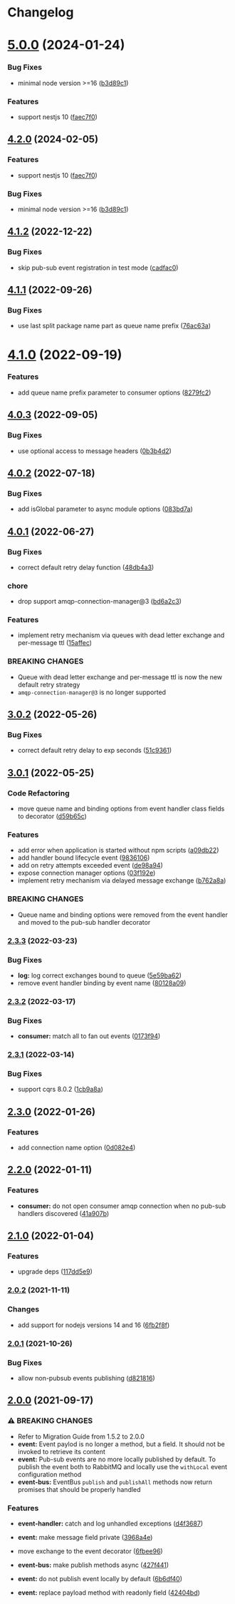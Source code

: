 # Changelog

# [5.0.0](https://github.com/goparrot/nestjs-pubsub-event-bus/compare/v4.1.2...v5.0.0) (2024-01-24)


### Bug Fixes

* minimal node version >=16 ([b3d89c1](https://github.com/goparrot/nestjs-pubsub-event-bus/commit/b3d89c18e7611eef4327037bd4c6ba0f0d9e9ea9))


### Features

* support nestjs 10 ([faec7f0](https://github.com/goparrot/nestjs-pubsub-event-bus/commit/faec7f053bb5b10de1122bb3c3d3f88aad73125a))

## [4.2.0](https://github.com/goparrot/nestjs-pubsub-event-bus/compare/v4.1.2...v4.2.0) (2024-02-05)


### Features

* support nestjs 10 ([faec7f0](https://github.com/goparrot/nestjs-pubsub-event-bus/commit/faec7f053bb5b10de1122bb3c3d3f88aad73125a))


### Bug Fixes

* minimal node version &gt;=16 ([b3d89c1](https://github.com/goparrot/nestjs-pubsub-event-bus/commit/b3d89c18e7611eef4327037bd4c6ba0f0d9e9ea9))

## [4.1.2](https://github.com/goparrot/nestjs-pubsub-event-bus/compare/v4.1.1...v4.1.2) (2022-12-22)


### Bug Fixes

* skip pub-sub event registration in test mode ([cadfac0](https://github.com/goparrot/nestjs-pubsub-event-bus/commit/cadfac09677401bb42e71ad2075b52b91f54f2d1))

## [4.1.1](https://github.com/goparrot/nestjs-pubsub-event-bus/compare/v4.1.0...v4.1.1) (2022-09-26)


### Bug Fixes

* use last split package name part as queue name prefix ([76ac63a](https://github.com/goparrot/nestjs-pubsub-event-bus/commit/76ac63a736b476aa93f3f03e9414b04db369c128))

# [4.1.0](https://github.com/goparrot/nestjs-pubsub-event-bus/compare/v4.0.3...v4.1.0) (2022-09-19)


### Features

* add queue name prefix parameter to consumer options ([8279fc2](https://github.com/goparrot/nestjs-pubsub-event-bus/commit/8279fc29fc1029032e048106e2d76b56898f0f9a))

## [4.0.3](https://github.com/goparrot/nestjs-pubsub-event-bus/compare/v4.0.2...v4.0.3) (2022-09-05)


### Bug Fixes

* use optional access to message headers ([0b3b4d2](https://github.com/goparrot/nestjs-pubsub-event-bus/commit/0b3b4d2af1893ff9d61a713a0c7cdd5e15d2a0e1))

## [4.0.2](https://github.com/goparrot/nestjs-pubsub-event-bus/compare/v4.0.1...v4.0.2) (2022-07-18)


### Bug Fixes

* add isGlobal parameter to async module options ([083bd7a](https://github.com/goparrot/nestjs-pubsub-event-bus/commit/083bd7aaa0ecee8c7943215f7e0342846972131d))

## [4.0.1](https://github.com/goparrot/nestjs-pubsub-event-bus/compare/v3.0.2...v4.0.1) (2022-06-27)


### Bug Fixes

* correct default retry delay function ([48db4a3](https://github.com/goparrot/nestjs-pubsub-event-bus/commit/48db4a3f505b936c2aec3826fd516c58a5e39db4))


### chore

* drop support amqp-connection-manager@3 ([bd6a2c3](https://github.com/goparrot/nestjs-pubsub-event-bus/commit/bd6a2c3bb19af1882e499d49a98855b4f8afc857))


### Features

* implement retry mechanism via queues with dead letter exchange and per-message ttl ([15affec](https://github.com/goparrot/nestjs-pubsub-event-bus/commit/15affecaeeaa1d54ae42f5b60afeff27ee837260))


### BREAKING CHANGES

* Queue with dead letter exchange and per-message ttl is now the new default retry
strategy
* `amqp-connection-manager@3` is no longer supported

## [3.0.2](https://github.com/goparrot/nestjs-pubsub-event-bus/compare/v3.0.1...v3.0.2) (2022-05-26)


### Bug Fixes

* correct default retry delay to exp seconds ([51c9361](https://github.com/goparrot/nestjs-pubsub-event-bus/commit/51c9361e8c95328596b729c47495960084b9ae0b))

## [3.0.1](https://github.com/goparrot/nestjs-pubsub-event-bus/compare/v2.3.3...v3.0.1) (2022-05-25)


### Code Refactoring

* move queue name and binding options from event handler class fields to decorator ([d59b65c](https://github.com/goparrot/nestjs-pubsub-event-bus/commit/d59b65c352ace7acc0bc1b2d239b23101679d14c))


### Features

* add error when application is started without npm scripts ([a09db22](https://github.com/goparrot/nestjs-pubsub-event-bus/commit/a09db220ea3d951e2a28b28f552d543a5f907e28))
* add handler bound lifecycle event ([9836106](https://github.com/goparrot/nestjs-pubsub-event-bus/commit/983610650462fa1df73509a571cf44b27ce843d2))
* add on retry attempts exceeded event ([de98a94](https://github.com/goparrot/nestjs-pubsub-event-bus/commit/de98a94444d3c63c376e9ccd6a5e94b908dd33b1))
* expose connection manager options ([03f192e](https://github.com/goparrot/nestjs-pubsub-event-bus/commit/03f192ea903d344b90f9a2b7b718678fc10ba374))
* implement retry mechanism via delayed message exchange ([b762a8a](https://github.com/goparrot/nestjs-pubsub-event-bus/commit/b762a8a30f79be40cbd0c27f36bd7ccb8a45e13f))


### BREAKING CHANGES

* Queue name and binding options were removed from the event handler and moved to the
pub-sub handler decorator

### [2.3.3](https://github.com/goparrot/nestjs-pubsub-event-bus/compare/v2.3.2...v2.3.3) (2022-03-23)


### Bug Fixes

* **log:** log correct exchanges bound to queue ([5e59ba62](https://github.com/goparrot/nestjs-pubsub-event-bus/commit/5e59ba6229bdb6bfb9fb2d0380eff6652a116e39))
* remove event handler binding by event name ([80128a09](https://github.com/goparrot/nestjs-pubsub-event-bus/commit/80128a09e45c53130b81a412e3f04bffe056a877))

### [2.3.2](https://github.com/goparrot/nestjs-pubsub-event-bus/compare/v2.3.1...v2.3.2) (2022-03-17)


### Bug Fixes

* **consumer:** match all to fan out events ([0173f94](https://github.com/goparrot/nestjs-pubsub-event-bus/commit/0173f94fc23cd049e3eed4bbf8fc3bf84da08c4c))

### [2.3.1](https://github.com/goparrot/nestjs-pubsub-event-bus/compare/v2.3.0...v2.3.1) (2022-03-14)


### Bug Fixes

* support cqrs 8.0.2 ([1cb9a8a](https://github.com/goparrot/nestjs-pubsub-event-bus/commit/1cb9a8ad93ff70aa042c98e36014fa2abef19767))

## [2.3.0](https://github.com/goparrot/nestjs-pubsub-event-bus/compare/v2.2.0...v2.3.0) (2022-01-26)


### Features

* add connection name option ([0d082e4](https://github.com/goparrot/nestjs-pubsub-event-bus/commit/0d082e448731ba53db68503b09362924b1901d0c))

## [2.2.0](https://github.com/goparrot/nestjs-pubsub-event-bus/compare/v2.1.0...v2.2.0) (2022-01-11)


### Features

* **consumer:** do not open consumer amqp connection when no pub-sub handlers discovered ([41a907b](https://github.com/goparrot/nestjs-pubsub-event-bus/commit/41a907bc942ae7e3db8a739231e973692eed670f))

## [2.1.0](https://github.com/goparrot/nestjs-pubsub-event-bus/compare/v2.0.1...v2.1.0) (2022-01-04)

### Features

- upgrade deps ([117dd5e9](https://github.com/goparrot/nestjs-pubsub-event-bus/commit/117dd5e9801a178463a0bde9fa8772c2df26bbc5))

### [2.0.2](https://github.com/goparrot/nestjs-pubsub-event-bus/compare/v2.0.1...v2.0.2) (2021-11-11)

### Changes

- add support for nodejs versions 14 and 16 ([6fb2f8f](https://github.com/goparrot/nestjs-pubsub-event-bus/commit/6fb2f8ff9c6fc01474eaee6df2aa2ef996e5266a))

### [2.0.1](https://github.com/goparrot/nestjs-pubsub-event-bus/compare/v2.0.0...v2.0.1) (2021-10-26)

### Bug Fixes

- allow non-pubsub events publishing ([d821816](https://github.com/goparrot/nestjs-pubsub-event-bus/commit/d8218161af2a5a389d79942584c9eaebea523fd8))

## [2.0.0](https://github.com/goparrot/nestjs-pubsub-event-bus/compare/v1.5.2...v2.0.0) (2021-09-17)

### ⚠ BREAKING CHANGES

- Refer to Migration Guide from 1.5.2 to 2.0.0
- **event:** Event paylod is no longer a method, but a field. It should not be invoked to
  retrieve its content
- **event:** Pub-sub events are no more locally published by default. To publish the event both
  to RabbitMQ and locally use the `withLocal` event configuration method
- **event-bus:** EventBus `publish` and `publishAll` methods now return promises that should be
  properly handled

### Features

- **event-handler:** catch and log unhandled exceptions ([d4f3687](https://github.com/goparrot/nestjs-pubsub-event-bus/commit/d4f3687f323e59875ff79637d72b1549513f2bc4))
- **event:** make message field private ([3968a4e](https://github.com/goparrot/nestjs-pubsub-event-bus/commit/3968a4eada77b616619360ebfaf1b7fdb60d26d6))
- move exchange to the event decorator ([6fbee96](https://github.com/goparrot/nestjs-pubsub-event-bus/commit/6fbee962aef1062e089ff9c602b0204b87f5263f))

- **event-bus:** make publish methods async ([427f441](https://github.com/goparrot/nestjs-pubsub-event-bus/commit/427f4413cf9c4a3c61071b05bd1d63a7bb079f5e))
- **event:** do not publish event locally by default ([6b6df40](https://github.com/goparrot/nestjs-pubsub-event-bus/commit/6b6df40eadb8f1d6f0132c508c5f9051b0710c85))
- **event:** replace payload method with readonly field ([42404bd](https://github.com/goparrot/nestjs-pubsub-event-bus/commit/42404bd55e5fdfd0a2bdeac77d0b3161334f3ce6))

